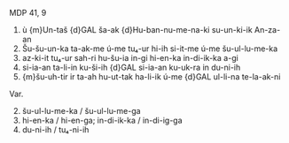 MDP 41, 9
1. ù {m}Un-taš {d}GAL ša-ak {d}Hu-ban-nu-me-na-ki su-un-ki-ik An-za-an
2. Šu-šu-un-ka ta-ak-me ú-me tu₄-ur hi-ih si-it-me ú-me šu-ul-lu-me-ka
3. az-ki-it tu₄-ur sah-ri hu-šu-ia in-gi hi-en-ka in-di-ik-ka a-gi
4. si-ia-an ta-li-in ku-ši-ih {d}GAL si-ia-an ku-uk-ra in du-ni-ih
5. {m}šu-uh-tir ir ta-ah hu-ut-tak ha-li-ik ú-me {d}GAL ul-li-na te-la-ak-ni

Var.

2. šu-ul-lu-me-ka / šu-ul-lu-me-ga
3. hi-en-ka / hi-en-ga; in-di-ik-ka / in-di-ig-ga
4. du-ni-ih / tu₄-ni-ih
